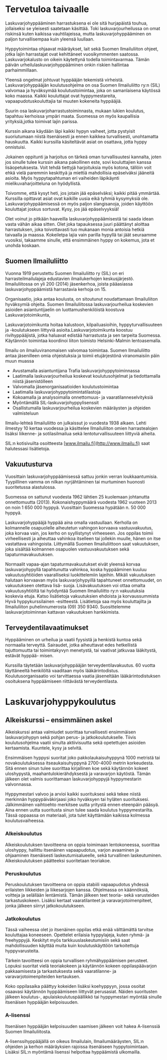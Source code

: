 # Tervetuloa taivaalle


Laskuvarjohyppääminen harrastuksena ei ole sitä hurjapäistä touhua, jollaiseksi se yleisesti saatetaan käsittää. Toki laskuvarjourheilussa
on omat riskinsä kuten kaikissa vauhtilajeissa, mutta laskuvarjohyppääminen on paljon
turvallisempaa kuin yleensä luullaan. 

Hyppytoimintaa ohjaavat määräykset, lait sekä Suomen
Ilmailuliiton ohjeet, jotka lajin harrastajat ovat kehittäneet vuosikymmenten saatossa. Laskuvarjokalusto on oikein käytettynä todella toimintavarmaa. Tämän päivän urheilulaskuvarjohyppääminen onkin riskien hallintaa parhaimmillaan.

Yleensä ongelmat johtuvat hyppääjän tekemistä virheistä. Laskuvarjohyppääjän koulutusohjelma on osa Suomen Ilmailuliitto ry:n (SIL) valvomaa ja hyväksymää koulutustoimintaa, joka on samanlaisena käytössä koko maassa. Kaikki kouluttajat
ovat hyppymestareita, vapaapudotuskouluttajia tai muuten kokeneita hyppääjiä. 

Suurin osa laskuvarjoharrastustoiminnasta, mukaan lukien koulutus, tapahtuu kerhoissa ympäri maata. Suomessa on myös kaupallisia yrityksiä,jotka toimivat lajin parissa.

Kurssin aikana käydään läpi kaikki hypyn vaiheet, jotta pystyisit suoriutumaan niistä itsenäisesti ja ennen kaikkea turvallisesti, unohtamatta
hauskuutta. Kaikki kurssilla käsiteltävät asiat on osattava, jotta hyppy onnistuisi. 

Jokainen oppitunti ja harjoitus on tärkeä oman turvallisuutesi
kannalta, joten jos sinulle tulee kurssin aikana pakollinen este, sovi kouluttajien kanssa lisäopetuksesta. Voit tehdä tiettyjä harjoituksia
myös kotona, tällöin voit ehkä vielä paremmin keskittyä ja miettiä mahdollisia epäselväksi jääneitä asioita. Myös hyppytapahtuman eri vaiheiden läpikäynti mielikuvaharjoitteluna on hyödyllistä.

Toivomme, että kysyt heti, jos jotain jää epäselväksi; kaikki pitää ymmärtää. Kurssilla opittavat asiat ovat kaikille uusia eikä tyhmiä kysymyksiä
ole. Laskuvarjohyppäämisessä on myös paljon slangisanoja, joiden käyttöön kouluttajat
joskus sortuvat. Kysy, jos jää epäselvyyksiä!

Olet voinut jo pitkään haaveilla laskuvarjohyppäämisestä tai saada idean vasta vähän aikaa sitten. Olet joka tapauksessa juuri päättänyt aloittaa harrastuksen, joka toivottavasti tuo mukanaan monia antoisia hetkiä taivaalla ja maassa. Kokeiletpa lajia vain parilla hypyllä tai jäät seuraamme vuosiksi, takaamme sinulle, että ensimmäinen hyppy on kokemus, jota et unohda koskaan.

## Suomen Ilmailuliitto

Vuonna 1919 perustettu Suomen Ilmailuliitto ry (SIL) on eri harrasteilmailulajeja edustavien ilmailukerhojen keskusjärjestö. Ilmailuliitossa on yli 200 (2014) jäsenkerhoa, joista pääasiassa laskuvarjohyppäämistä harrastavia kerhoja on 15.

Organisaatio, joka antaa koulusta, on sitoutunut noudattamaan Ilmailuliiton hyväksymiä ohjeita. Suomen Ilmailuliitossa laskuvarjourheilua koskevien
asioiden asiantuntijaelin on luottamushenkilöistä koostuva Laskuvarjotoimikunta,

Laskuvarjotoimikunta hoitaa kalustoon, kilpailuasioihin, hyppyturvallisuuteen
ja -koulutukseen liittyviä asioita.Laskuvarjotoimikunta koostuu rivihyppääjistä, jotka haluavat edistää harrastusta ja sen tarpeita Suomessa. Käytännön
toimintaa koordinoi liiton toimisto Helsinki-Malmin lentoasemalla.

Ilmailu on ilmailuviranomaisen valvomaa toimintaa. Suomen Ilmailuliitto antaa jäsenilleen omia ohjeistuksia ja toimii etujärjestönä viranomaisiin
päin muun muassa

* Avustamalla asiantuntijana Trafia laskuvarjohyppytoiminnassa
* Laatimalla laskuvarjourheilua koskevat koulutusohjelmat ja tiedottamalla niistä jäsenistölleen
* Valvomalla jäsenorganisaatioiden koulutustoimintaa
* Laatimalla laskuvarjohyppytoimintatilastoja
* Kokoamalla ja analysoimalla onnettomuus- ja vaaratilanneselvityksiä
* Myöntämällä SIL-laskuvarjohyppylisenssit
* Osallistumalla laskuvarjourheilua koskevien määräysten ja ohjeiden valmisteluun

Ilmailu-lehteä Ilmailuliitto on julkaissut jo vuodesta 1938 alkaen. Lehti ilmestyy 10 kertaa vuodessa ja käsittelee Ilmailuliiton omien harrastealojen lisäksi liikenne- ja sotilasilmailua sekä lentoturvallisuuteen liittyviä aiheita.

SIL:n kotisivuilta osoitteesta [www.ilmailu.fi](http://www.ilmailu.fi) saat halutessasi lisätietoja.

## <a name="vakuutusturva"></a>Vakuutusturva
Vuosittain laskuvarjohyppäämisessä sattuu jonkin verran loukkaantumisia. Tyypillinen
vamma on nilkan nyrjähtäminen tai murtuminen huonosti suoritetussa alastulossa. 

Suomessa on sattunut vuodesta 1962 lähtien 25 kuolemaan johtanutta onnettomuutta    (2013). Kokonaishyppymäärä vuodesta 1962 vuoteen 2013 on noin 1 650 000 hyppyä. Vuosittain Suomessa hypätään n. 50 000 hyppyä.

Laskuvarjohyppääjä hyppää aina omalla vastuullaan. Kerholla on kolmannelle osapuolelle aiheutetun vahingon korvaava vastuuvakuutus, joka korvaa vain, jos kerho on syyllistynyt virheeseen. Jos oppilas toimii virheellisesti ja aiheuttaa vahinkoa itselleen tai jollekin muulle, hänen on itse vastattava vahingoista. Liittymällä Suomen Ilmailuliittoon saat vakuutuksen, joka sisältää kolmannen osapuolen vastuuvakuutuksen sekä tapaturmavakuutuksen.

Normaalit vapaa-ajan tapaturmavakuutukset eivät yleensä korvaa laskuvarjohypyllä tapahtunutta vahinkoa, koska hyppääminen kuuluu vakuutusyhtiöiden vaaralliseksi luokittelemiin lajeihin. Mikäli vakuutuksen halutaan korvaavan
myös laskuvarjohypyillä tapahtuneet onnettomuudet, on vakuutukseen otettava lisä-
suoja. Lisävakuutuksen voi ottaa omalta vakuutusyhtiöltä tai hyödyntää Suomen Ilmailuliitto ry:n vakuutuksia koskevia etuja. Katso lisätietoja
vakuutuksien ehdoista ja korvaussummista Hyvä hyppykurssilainen -esitteestä. Lisätietoja saa myös kouluttajilta ja Ilmailuliiton
puhelinnumerosta (09) 350 9340. Suosittelemme laskuvarjotoiminnan kattavan vakuutuksen hankkimista.

## Terveydentilavaatimukset
Hyppääminen on urheilua ja vaatii fyysistä ja henkistä kuntoa sekä normaalia terveyttä. Sairaudet, jotka aiheuttavat edes hetkellistä tajuttomuutta
tai toimintakyvyn menetystä, tai vaativat jatkuvaa lääkitystä, estävät hyppää-
misen. 

Kurssilla täytetään laskuvarjohyppääjän terveydentilavakuutus. 60 vuotta täyttäneeltä henkilöltä vaaditaan myös lääkärintodistus. Koulutusorganisaatio voi tarvittaessa vaatia jäseneltään lääkärintodistuksen osoituksena hyppäämiseen riittävästä terveydentilasta.

# Laskuvarjohyppykoulutus

## Alkeiskurssi – ensimmäinen askel
Alkeiskurssi antaa valmiudet suorittaa turvallisesti ensimmäisen laskuvarjohypyn sekä pohjan perus- ja jatkokoulutukselle. Tiivis koulutusohjelma vaatii sinulta aktiivisuutta sekä opetettujen asioiden kertaamista. Kuuntele, kysy
ja selvitä. 

Ensimmäisen hyppysi suoritat joko pakkolaukaisuhyppynä 1000 metristä tai novakoulutuksessa itseaukaisuhyppynä 2700-4000 metrin korkeudesta. Sitä ennen sinun tulee suorittaa kirjallinen koe sekä käytännön kokeet uloshypystä, maahantulokierähdyksestä ja varavarjon käytöstä. Tämän jälkeen olet valmis suorittamaan laskuvarjohyppyjä hyppymestarin valvonnassa. 

Hyppymestari valvoo ja arvioi kaikki suorituksesi sekä tekee niistä merkinnän hyppypäiväkirjaasi joko hyväksyen tai hyläten suorituksesi. Jälkimmäinen vaihtoehto merkitsee uutta yritystä ennen eteenpäin pääsyä. Aina ennen uutta suoritusta sinun tulee saada koulutus hyppymestarilta. Tässä oppaassa on materiaali, jota tulet käyttämään kaikissa kolmessa koulutusvaiheessa.

### Alkeiskoulutus
Alkeiskoulutuksen tavoitteena on oppia toimimaan lentokoneessa, suorittaa uloshyppy, hallittu itsenäinen vapaapudotus, varjon avaaminen ja ohjaaminen itsenäisesti laskeutumisalueelle, sekä turvallinen laskeutuminen. Alkeiskoulutuksen päätteeksi suoritetaan teoriakoe.

### Peruskoulutus

Peruskoulutuksen tavoitteena on oppia stabiili vapaapudotus yhdessä erilaisten liikkeiden ja liikesarjojen kanssa. Ohjelmassa on käännöksiä, voltteja ja selällään lentämistä. Tämän jälkeen teet teoria- sekä varusteiden tarkastuskokeen. Lisäksi kertaat vaaratilanteet ja varavarjotoimenpiteet, jonka jälkeen siirryt jatkokoulutukseen.

### Jatkokoulutus

Tässä vaiheessa olet jo itsenäinen oppilas etkä enää välttämättä tarvitse kouluttajaa koneeseen. Opettelet erilaisia hyppylajeja, kuten ryhmä- ja freehyppyjä. Keskityt myös tarkkuuslaskeutumisiin sekä saat mahdollisuuden käyttää muita kuin koulutuskäyttöön tarkoitettuja hyppyvarusteita. 

Tärkein tavoitteesi on oppia turvallisen ryhmähyppäämisen perusteet. Lopuksi suoritat vielä teoriakokeen ja käytännön kokeen oppilaspäävarjon pakkaamisesta ja tarkastuksesta sekä vaaratilanne- ja varavarjotoimenpiteiden kertauksen. 

Koko oppilasaika päättyy kokeiden lisäksi koehyppyyn, jossa osoitat osaavasi käytännön hyppäämiseen liittyvät perusasiat. Näiden suoritusten jälkeen koulutus-, apulaiskoulutuspäällikkö tai hyppymestari myöntää sinulle itsenäisen hyppääjän kelpoisuuden.

### A-lisenssi

Itsenäisen hyppääjän kelpoisuuden saamisen jälkeen voit hakea A-lisenssiä Suomen Ilmailuliitosta.

A-lisenssihyppääjällä on oikeus Ilmailulain, Ilmailumääräysten, SIL:n ohjeiden ja kerhon määräyksien rajoissa itsenäiseen hyppytoimintaan. Lisäksi SIL:n myöntämä lisenssi helpottaa hyppäämistä ulkomailla.



